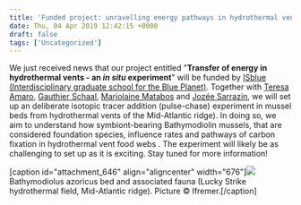 ```yaml
---
title: 'Funded project: unravelling energy pathways in hydrothermal vents through isotopic labelling'
date: Thu, 04 Apr 2019 12:42:15 +0000
draft: false
tags: ['Uncategorized']
---
```


We just received news that our project entitled "**Transfer of energy in hydrothermal vents - an _in situ_ experiment**" will be funded by [ISblue (Interdisciplinary graduate school for the Blue Planet)](https://www.isblue.fr/). Together with [Teresa Amaro](https://www.researchgate.net/profile/Teresa_Amaro), [Gauthier Schaal](https://www.researchgate.net/profile/Gauthier_Schaal), [Marjolaine Matabos](https://www.researchgate.net/profile/Marjolaine_Matabos) and [Jozée Sarrazin](https://www.researchgate.net/profile/Jozee_Sarrazin), we will set up an deliberate isotopic tracer addition (pulse-chase) experiment in mussel beds from hydrothermal vents of the Mid-Atlantic ridge). In doing so, we aim to understand how symbiont-bearing Bathymodiolin mussels, that are considered foundation species, influence rates and pathways of carbon fixation in hydrothermal vent food webs . The experiment will likely be as challenging to set up as it is exciting. Stay tuned for more information!

\[caption id="attachment\_646" align="aligncenter" width="676"\][![](https://loicnmichel.files.wordpress.com/2019/04/crabes-lucky-strike.jpg?w=676)](https://loicnmichel.files.wordpress.com/2019/04/crabes-lucky-strike.jpg) Bathymodiolus azoricus bed and associated fauna (Lucky Strike hydrothermal field, Mid-Atlantic ridge). Picture © Ifremer.\[/caption\]